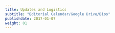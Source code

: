 ```yaml
---
title: Updates and Logistics
subtitle: "Editorial Calendar/Google Drive/Bios"
publishdate: 2017-01-07
weight: 01
---
```

